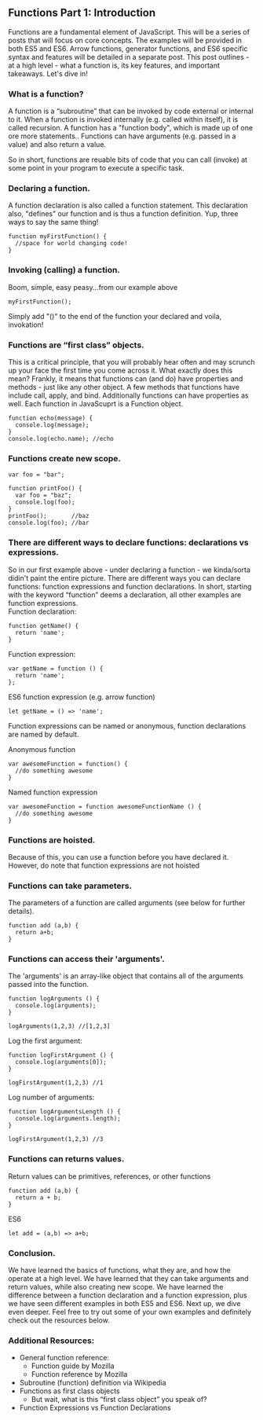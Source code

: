 ## Functions Part 1: Introduction
Functions are a fundamental element of JavaScript.  This will be a series of posts that will focus on core concepts. The examples will be provided in both ES5 and ES6. Arrow functions, generator functions, and ES6 specific syntax and features will be detailed in a separate post. This post outlines - at a high level - what a function is, its key features, and important takeaways. Let's dive in!

### What is a function?
A function is a “subroutine” that can be invoked by code external or internal to it.  When a function is invoked internally (e.g. called within itself), it is called recursion. A function has a "function body", which is made up of one ore more statements.. Functions can have arguments (e.g. passed in a value) and also return a value. 

So in short, functions are reuable bits of code that you can call (invoke) at some point in your program to execute a specific task. 

### Declaring a function.
A function declaration is also called a function statement. This declaration also, "defines" our function and is thus a function definition. Yup, three ways to say the same thing! 
```
function myFirstFunction() {
  //space for world changing code!
}
```

### Invoking (calling) a function.
Boom, simple, easy peasy...from our example above
```
myFirstFunction();
```
Simply add "()" to the end of the function your declared and voila, invokation!

### Functions are “first class” objects.
This is a critical principle, that you will probably hear often and may scrunch up your face the first time you come across it. What exactly does this mean? Frankly, it means that functions can (and do) have properties and methods - just like any other object. A few methods that functions have include call, apply, and bind.  Additionally functions can have properties as well. Each function in JavaScuprt is a Function object. 
```
function echo(message) {
  console.log(message);
}
console.log(echo.name); //echo
```

### Functions create new scope.
```
var foo = "bar";

function printFoo() {
  var foo = "baz";
  console.log(foo);
}
printFoo();       //baz
console.log(foo); //bar
```

### There are different ways to declare functions: declarations vs expressions.
So in our first example above - under declaring a function - we kinda/sorta didin't paint the entire picture.  There are different ways you can declare functions: function expressions and function declarations. In short, starting with the keyword “function” deems a declaration, all other examples are function expressions.  
Function declaration:
``` 
function getName() {
  return 'name';
}
```
Function expression:
``` 
var getName = function () {
  return 'name';
};
```

ES6 function expression (e.g. arrow function)
```
let getName = () => 'name';
```

Function expressions can be named or anonymous, function declarations are named by default. 

Anonymous function 
```
var awesomeFunction = function() {
  //do something awesome
}
```
Named function expression

```
var awesomeFunction = function awesomeFunctionName () {
  //do something awesome
}
```

### Functions are hoisted.  
Because of this, you can use a function before you have declared it.  However, do note that function expressions are not hoisted

### Functions can take parameters.  
The parameters of a function are called arguments (see below for further details). 
``` 
function add (a,b) {
  return a+b;
}
```

### Functions can access their 'arguments'.
The 'arguments' is an array-like object that contains all of the arguments passed into the function. 
```
function logArguments () {
  console.log(arguments);
}

logArguments(1,2,3) //[1,2,3]
```
Log the first argument:
```
function logFirstArgument () {
  console.log(arguments[0]);
}

logFirstArgument(1,2,3) //1
```
Log number of arguments:
```
function logArgumentsLength () {
  console.log(arguments.length);
}

logFirstArgument(1,2,3) //3
```

### Functions can returns values.
Return values can be primitives, references, or other functions
```
function add (a,b) { 
  return a + b;
}
```
ES6
```
let add = (a,b) => a+b;
```

### Conclusion.
We have learned the basics of functions, what they are, and how the operate at a high level. We have learned that they can take arguments and return values, while also creating new scope.  We have learned the difference between a function declaration and a function expression, plus we have seen different examples in both ES5 and ES6. Next up, we dive even deeper. Feel free to try out some of your own examples and definitely check out the resources below. 

### Additional Resources:
- General function reference:
  - Function guide by Mozilla
  - Function reference by Mozilla
- Subroutine (function) definition via Wikipedia
- Functions as first class objects
  - But wait, what is this “first class object” you speak of? 
- Function Expressions vs Function Declarations
